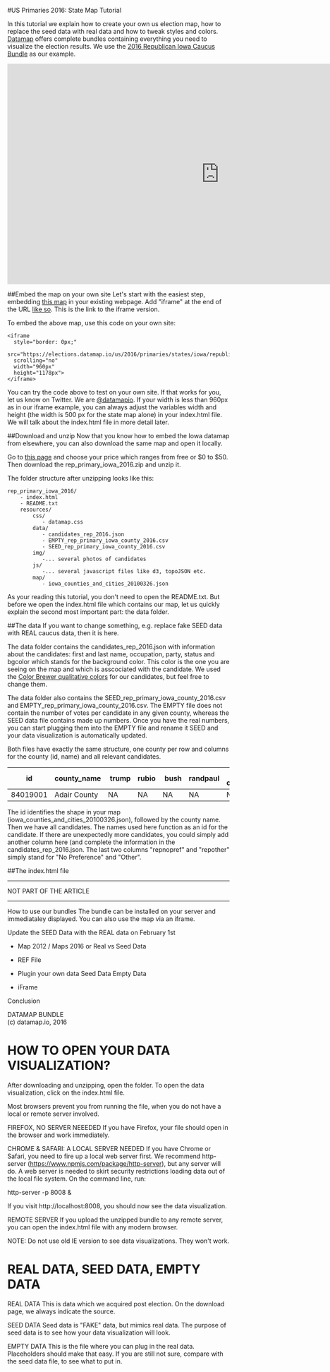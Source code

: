 #US Primaries 2016: State Map Tutorial

In this tutorial we explain how to create your own us election map, how to replace the seed data with real data and how to tweak styles and colors.
<a href="http://www.datamap.io">Datamap</a> offers complete bundles containing everything you need to visualize the election results.
We use the <a href="https://elections.datamap.io/us/2016/primaries/states/iowa/republicans">2016 Republican Iowa Caucus Bundle</a> as our example.

<iframe
  style="border: 0px;"
  src="https://elections.datamap.io/us/2016/primaries/states/iowa/republicans/iframe"
  scrolling="no"
  width="960px"
  height="500px">
</iframe>

##Embed the map on your own site
Let's start with the easiest step, embedding <a href="https://elections.datamap.io/us/2016/primaries/states/iowa/republicans">this map</a> in your existing webpage. Add "iframe" at the end of the URL <a href="https://elections.datamap.io/us/2016/primaries/states/iowa/republicans/iframe">like so</a>. This is the link to the iframe version.  

To embed the above map, use this code on your own site:

```
<iframe
  style="border: 0px;"
  src="https://elections.datamap.io/us/2016/primaries/states/iowa/republicans/iframe"
  scrolling="no"
  width="960px"
  height="1178px">
</iframe>
```

You can try the code above to test on your own site. If that works for you, let us know on Twitter. We are <a href="https://twitter.com/datamapio">@datamapio</a>.
If your width is less than 960px as in our iframe example, you can always adjust the variables width and height (the width is 500 px for the state map alone) in your index.html file. We will talk about the index.html file in more detail later.


##Download and unzip
Now that you know how to embed the Iowa datamap from elsewhere, you can also download the same map and open it locally. 

Go to <a href="https://elections.datamap.io/us/2016/primaries/states/iowa/republicans#what_you_get">this page</a> and choose your price which ranges from free or $0 to $50. Then download the rep_primary_iowa_2016.zip and unzip it. 

The folder structure after unzipping looks like this:

```
rep_primary_iowa_2016/   
    - index.html   
    - README.txt       
    resources/     
        css/   
           - datamap.css           
        data/    
           - candidates_rep_2016.json   
           - EMPTY_rep_primary_iowa_county_2016.csv   
           - SEED_rep_primary_iowa_county_2016.csv           
        img/   
           -... several photos of candidates           
        js/   
           -... several javascript files like d3, topoJSON etc.           
        map/   
           - iowa_counties_and_cities_20100326.json    
```


As your reading this tutorial, you don't need to open the README.txt. But before we open the index.html file which contains our map, let us quickly explain the second most important part: the data folder.


##The data
If you want to change something, e.g. replace fake SEED data with REAL caucus data, then it is here.

The data folder contains the candidates_rep_2016.json with information about the candidates: first and last name, occupation, party, status and bgcolor which stands for the background color. This color is the one you are seeing on the map and which is asscociated with the candidate. We used the <a href="http://colorbrewer2.org/">Color Brewer qualitative colors</a> for our candidates, but feel free to change them.

The data folder also contains the SEED_rep_primary_iowa_county_2016.csv and EMPTY_rep_primary_iowa_county_2016.csv.
The EMPTY file does not contain the number of votes per candidate in any given county, whereas the SEED data file contains made up numbers.
Once you have the real numbers, you can start plugging them into the EMPTY file and rename it SEED and your data visualization is automatically updated.

Both files have exactly the same structure, one county per row and columns for the county (id, name) and all relevant candidates.

| id     | county_name  | trump | rubio | bush | randpaul | ... other candidates | repnopref | repother |
|--------|--------------|-------|-------|------|----------|----------------------|-----------|----------|
|84019001| Adair County |  NA   |   NA  |  NA  |    NA    |        NA            |    NA     |    NA    |

The id identifies the shape in your map (iowa_counties_and_cities_20100326.json), followed by the county name. Then we have all candidates. 
The names used here function as an id for the candidate. If there are unexpectedly more candidates, you could simply add another column here (and complete the information in the candidates_rep_2016.json.
The last two columns "repnopref" and "repother" simply stand for "No Preference" and "Other". 


##The index.html file


      
******


 NOT PART OF THE ARTICLE        


******


How to use our bundles
The bundle can be installed on your server and immediataley displayed.
You can also use the map via an iframe.

Update the SEED Data with the REAL data on February 1st


- Map 2012 / Maps 2016 or Real vs Seed Data

- REF File

- Plugin your own data
  Seed Data
  Empty Data


- iFrame

Conclusion




DATAMAP BUNDLE            
(c) datamap.io, 2016     



HOW TO OPEN YOUR DATA VISUALIZATION?
====================================

After downloading and unzipping, open the folder.
To open the data visualization, click on the index.html file.

Most browsers prevent you from running the file, when you do not have a local or 
remote server involved.

FIREFOX, NO SERVER NEEEDED
If you have Firefox, your file should open in the browser and work immediately.


CHROME & SAFARI: A LOCAL SERVER NEEDED
If you have Chrome or Safari, you need to fire up a local web server first. 
We recommend http-server (https://www.npmjs.com/package/http-server), 
but any server will do.
A web server is needed to skirt security restrictions loading data out of the 
local file system. On the command line, run:

http-server -p 8008 &

If you visit http://localhost:8008, you should now see the data visualization.


REMOTE SERVER
If you upload the unzipped bundle to any remote server, you can open the index.html 
file with any modern browser.


NOTE: Do not use old IE version to see data visualizations. They won't work.



REAL DATA, SEED DATA, EMPTY DATA
================================

REAL DATA
This is data which we acquired post election. On the download page, we always indicate
the source.

SEED DATA
Seed data is "FAKE" data, but mimics real data. The purpose of seed data is to see how 
your data visualization will look.

EMPTY DATA
This is the file where you can plug in the real data. Placeholders should make that easy.
If you are still not sure, compare with the seed data file, to see what to put in.